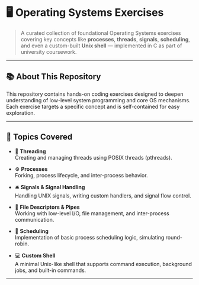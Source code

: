 # 🖥️ Operating Systems Exercises

> A curated collection of foundational Operating Systems exercises covering key concepts like **processes**, **threads**, **signals**, **scheduling**, and even a custom-built **Unix shell** — implemented in C as part of university coursework.

---

## 📚 About This Repository

This repository contains hands-on coding exercises designed to deepen understanding of low-level system programming and core OS mechanisms. Each exercise targets a specific concept and is self-contained for easy exploration.

---

## 🔧 Topics Covered

- 🧵 **Threading**  
  Creating and managing threads using POSIX threads (pthreads).

- ⚙️ **Processes**  
  Forking, process lifecycle, and inter-process behavior.

- 🛎️ **Signals & Signal Handling**  
  Handling UNIX signals, writing custom handlers, and signal flow control.

- 📁 **File Descriptors & Pipes**  
  Working with low-level I/O, file management, and inter-process communication.

- 🧠 **Scheduling**  
  Implementation of basic process scheduling logic, simulating round-robin.

- 💻 **Custom Shell**  
  A minimal Unix-like shell that supports command execution, background jobs, and built-in commands.

---


